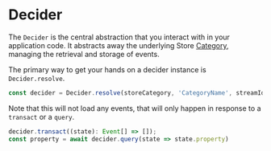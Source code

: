 # Decider

The `Decider` is the central abstraction that you interact with in your application code. It abstracts away
the underlying Store [Category](./category), managing the retrieval and storage of events.

The primary way to get your hands on a decider instance is `Decider.resolve`.

```ts
const decider = Decider.resolve(storeCategory, 'CategoryName', streamId, context)
```

Note that this will not load any events, that will only happen in response to a `transact` or a `query`.

```ts
decider.transact((state): Event[] => []); 
const property = await decider.query(state => state.property)
```
